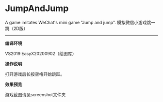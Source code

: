 # JumpAndJump
A game imitates WeChat's mini game "Jump and jump". 模拟微信小游戏跳一跳（2D版）

---

**编译环境**

VS2019
EasyX20200902（绘图库）

**操作说明**

打开游戏后长按空格开始跳跃。

**效果预览**

游戏截图请见screenshot文件夹

